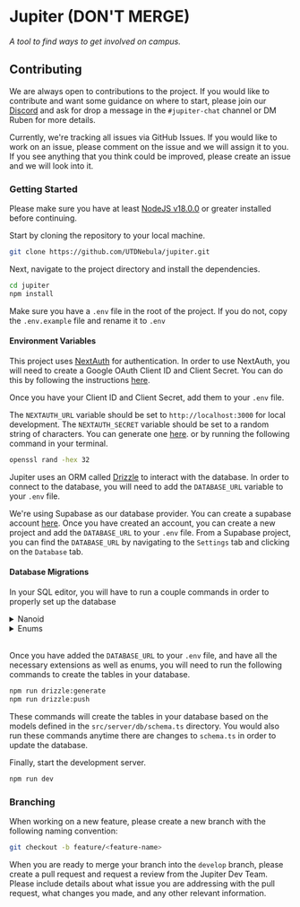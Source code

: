 # Jupiter (DON'T MERGE)

_A tool to find ways to get involved on campus._

## Contributing

We are always open to contributions to the project. If you would like to contribute and want some guidance on where to start,
please join our [Discord](http://discord.utdnebula.com/) and ask for drop a message in the `#jupiter-chat` channel or
DM Ruben for more details.

Currently, we're tracking all issues via GitHub Issues. If you would like to work on an issue, please comment on the issue and we will assign it to you.
If you see anything that you think could be improved, please create an issue and we will look into it.

### Getting Started

Please make sure you have at least [NodeJS v18.0.0](https://nodejs.org/en) or greater installed before continuing.

Start by cloning the repository to your local machine.

```bash
git clone https://github.com/UTDNebula/jupiter.git
```

Next, navigate to the project directory and install the dependencies.

```bash
cd jupiter
npm install
```

Make sure you have a `.env` file in the root of the project. If you do not, copy the `.env.example` file and rename it to `.env`

#### Environment Variables

This project uses [NextAuth](https://next-auth.js.org/) for authentication. In order to use NextAuth, you will need to create a Google OAuth Client ID and Client Secret.
You can do this by following the instructions [here](https://next-auth.js.org/providers/google).

Once you have your Client ID and Client Secret, add them to your `.env` file.

The `NEXTAUTH_URL` variable should be set to `http://localhost:3000` for local development.
The `NEXTAUTH_SECRET` variable should be set to a random string of characters. You can generate one [here](https://randomkeygen.com/).
or by running the following command in your terminal.

```bash
openssl rand -hex 32
```

Jupiter uses an ORM called [Drizzle](https://orm.drizzle.team/) to interact with the database. In order to connect to the database, you will need to add the `DATABASE_URL` variable to your `.env` file.

We're using Supabase as our database provider. You can create a supabase account [here](https://supabase.io/). Once you have created an account, you can create a new project and add the `DATABASE_URL` to your `.env` file. From a Supabase project, you can find the `DATABASE_URL` by navigating to the `Settings` tab and clicking on the `Database` tab.

#### Database Migrations

In your SQL editor, you will have to run a couple commands in order to properly set up the database

<details>
<summary>Nanoid</summary><br />

Run the following command to install the nanoid extension.

```sql
CREATE EXTENSION IF NOT EXISTS pgcrypto;

CREATE OR REPLACE FUNCTION nanoid(size int DEFAULT 21, alphabet text DEFAULT '_-0123456789abcdefghijklmnopqrstuvwxyzABCDEFGHIJKLMNOPQRSTUVWXYZ')
    RETURNS text
    LANGUAGE plpgsql
    volatile
AS
$$
DECLARE
    idBuilder text := '';
    i int := 0;
    bytes bytea;
    alphabetIndex int;
    mask int;
    step int;
BEGIN
    mask := (2 << cast(floor(log(length(alphabet) - 1) / log(2)) as int)) - 1;
    step := cast(ceil(1.6 * mask * size / length(alphabet)) AS int);

    while true
        loop
            bytes := gen_random_bytes(size);
            while i < size
                loop
                    alphabetIndex := (get_byte(bytes, i) & mask) + 1;
                    if alphabetIndex <= length(alphabet) then
                        idBuilder := idBuilder || substr(alphabet, alphabetIndex, 1);
                        if length(idBuilder) = size then
                            return idBuilder;
                        end if;
                    end if;
                    i = i + 1;
                end loop;

            i := 0;
        end loop;
END
$$;
```

</details>
<details>
<summary>Enums</summary><br />

Currently, drizzle does not automatically create enums for you. You will have to create them manually. This [link](https://orm.drizzle.team/docs/column-types/pg#enum) should give you a good idea of how to create enums in postgres.

</details> </br>

Once you have added the `DATABASE_URL` to your `.env` file, and have all the necessary extensions as well as enums, you will need to run the following commands to create the tables in your database.

```bash
npm run drizzle:generate
npm run drizzle:push
```

These commands will create the tables in your database based on the models defined in the `src/server/db/schema.ts` directory. You would also run these commands anytime there are changes to `schema.ts` in order to update the database.

Finally, start the development server.

```bash
npm run dev
```

### Branching

When working on a new feature, please create a new branch with the following naming convention:

```bash
git checkout -b feature/<feature-name>
```

When you are ready to merge your branch into the `develop` branch, please create a pull request and request a review from the Jupiter Dev Team.
Please include details about what issue you are addressing with the pull request, what changes you made, and any other relevant information.
